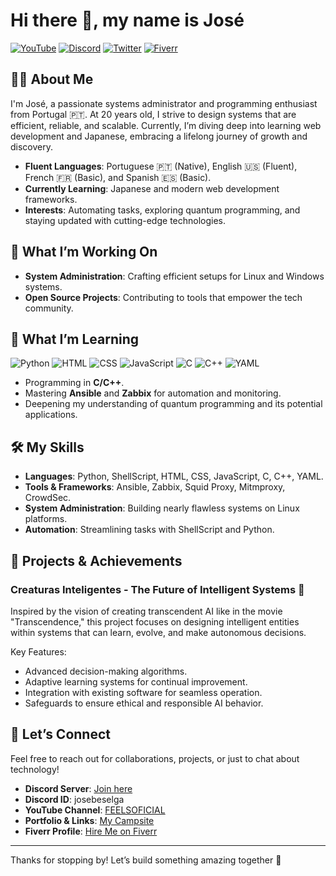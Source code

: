 # Hi there 👋, my name is José

[![YouTube](https://img.shields.io/badge/YouTube-FF0000?style=for-the-badge&logo=youtube&logoColor=white)](https://www.youtube.com/@FEELSOFICIAL) [![Discord](https://img.shields.io/badge/Discord-5865F2?style=for-the-badge&logo=discord&logoColor=white)](https://discord.gg/b9tVBBYWgK) [![Twitter](https://img.shields.io/badge/Twitter-1DA1F2?style=for-the-badge&logo=twitter&logoColor=white)](https://x.com/ZenKych12311?t=XnWfQzLFfIfCdeDhpJ8dSA&s=09) [![Fiverr](https://img.shields.io/badge/Fiverr-1DBF73?style=for-the-badge&logo=fiverr&logoColor=white)](https://br.fiverr.com/roguecheney)

## 🧑‍💻 About Me

I'm José, a passionate systems administrator and programming enthusiast from Portugal 🇵🇹. At 20 years old, I strive to design systems that are efficient, reliable, and scalable. Currently, I’m diving deep into learning web development and Japanese, embracing a lifelong journey of growth and discovery.

- **Fluent Languages**: Portuguese 🇵🇹 (Native), English 🇺🇸 (Fluent), French 🇫🇷 (Basic), and Spanish 🇪🇸 (Basic).
- **Currently Learning**: Japanese and modern web development frameworks.
- **Interests**: Automating tasks, exploring quantum programming, and staying updated with cutting-edge technologies.

## 🔨 What I’m Working On

- **System Administration**: Crafting efficient setups for Linux and Windows systems.
- **Open Source Projects**: Contributing to tools that empower the tech community.

## 🌱 What I’m Learning

![Python](https://img.shields.io/badge/Python-3776AB?style=for-the-badge&logo=python&logoColor=white) 
![HTML](https://img.shields.io/badge/HTML-E34F26?style=for-the-badge&logo=html5&logoColor=white) 
![CSS](https://img.shields.io/badge/CSS-1572B6?style=for-the-badge&logo=css3&logoColor=white) 
![JavaScript](https://img.shields.io/badge/JavaScript-F7DF1E?style=for-the-badge&logo=javascript&logoColor=black) 
![C](https://img.shields.io/badge/C-A8B9CC?style=for-the-badge&logo=c&logoColor=black) 
![C++](https://img.shields.io/badge/C++-00599C?style=for-the-badge&logo=cplusplus&logoColor=white) 
![YAML](https://img.shields.io/badge/YAML-000000?style=for-the-badge&logo=yaml&logoColor=white)

- Programming in **C/C++**.
- Mastering **Ansible** and **Zabbix** for automation and monitoring.
- Deepening my understanding of quantum programming and its potential applications.


## 🛠️ My Skills

- **Languages**: Python, ShellScript, HTML, CSS, JavaScript, C, C++, YAML.
- **Tools & Frameworks**: Ansible, Zabbix, Squid Proxy, Mitmproxy, CrowdSec.
- **System Administration**: Building nearly flawless systems on Linux platforms.
- **Automation**: Streamlining tasks with ShellScript and Python.


## 🌟 Projects & Achievements

### Creaturas Inteligentes - The Future of Intelligent Systems 🤖

Inspired by the vision of creating transcendent AI like in the movie "Transcendence," this project focuses on designing intelligent entities within systems that can learn, evolve, and make autonomous decisions.

Key Features:
- Advanced decision-making algorithms.
- Adaptive learning systems for continual improvement.
- Integration with existing software for seamless operation.
- Safeguards to ensure ethical and responsible AI behavior.

## 🤝 Let’s Connect

Feel free to reach out for collaborations, projects, or just to chat about technology!

- **Discord Server**: [Join here](https://discord.gg/b9tVBBYWgK)
- **Discord ID**: josebeselga
- **YouTube Channel**: [FEELSOFICIAL](https://www.youtube.com/@FEELSOFICIAL)
- **Portfolio & Links**: [My Campsite](https://campsite.to/feelsoficial)
- **Fiverr Profile**: [Hire Me on Fiverr](https://br.fiverr.com/roguecheney)

---

Thanks for stopping by! Let’s build something amazing together 🚀
